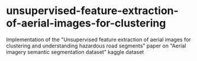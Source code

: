 # unsupervised-feature-extraction-of-aerial-images-for-clustering
Implementation of the "Unsupervised feature extraction of aerial images for clustering and understanding hazardous road segments" paper on "Aerial imagery semantic segmentation dataset" kaggle dataset
